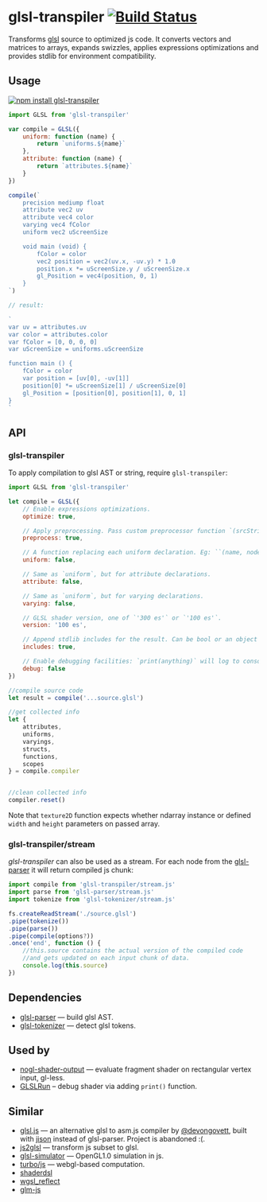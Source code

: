 # glsl-transpiler [![Build Status](https://travis-ci.org/stackgl/glsl-transpiler.svg?branch=master)](https://travis-ci.org/stackgl/glsl-transpiler)

Transforms [glsl](https://www.opengl.org/documentation/glsl/) source to optimized js code. It converts vectors and matrices to arrays, expands swizzles, applies expressions optimizations and provides stdlib for environment compatibility.

## Usage

[![npm install glsl-transpiler](https://nodei.co/npm/glsl-transpiler.png?mini=true)](https://npmjs.org/package/glsl-transpiler/)

```js
import GLSL from 'glsl-transpiler'

var compile = GLSL({
	uniform: function (name) {
		return `uniforms.${name}`
	},
	attribute: function (name) {
		return `attributes.${name}`
	}
})

compile(`
	precision mediump float
	attribute vec2 uv
	attribute vec4 color
	varying vec4 fColor
	uniform vec2 uScreenSize

	void main (void) {
		fColor = color
		vec2 position = vec2(uv.x, -uv.y) * 1.0
		position.x *= uScreenSize.y / uScreenSize.x
		gl_Position = vec4(position, 0, 1)
	}
`)

// result:

`
var uv = attributes.uv
var color = attributes.color
var fColor = [0, 0, 0, 0]
var uScreenSize = uniforms.uScreenSize

function main () {
	fColor = color
	var position = [uv[0], -uv[1]]
	position[0] *= uScreenSize[1] / uScreenSize[0]
	gl_Position = [position[0], position[1], 0, 1]
}
`
```


## API

### glsl-transpiler

To apply compilation to glsl AST or string, require `glsl-transpiler`:

```js
import GLSL from 'glsl-transpiler'

let compile = GLSL({
	// Enable expressions optimizations.
	optimize: true,

	// Apply preprocessing. Pass custom preprocessor function `(srcString) => resultString;` to set own preprocessing.
	preprocess: true,

	// A function replacing each uniform declaration. Eg: ``(name, node) => `uniforms["${name}"]`;`` will render each uniform declaration as `var <name> = uniforms["<name>"]`.
	uniform: false,

	// Same as `uniform`, but for attribute declarations.
	attribute: false,

	// Same as `uniform`, but for varying declarations.
	varying: false,

	// GLSL shader version, one of `'300 es'` or `'100 es'`.
	version: '100 es',

	// Append stdlib includes for the result. Can be bool or an object with defined stdlib functions to include, eg. `{normalize: false, min: false}`.
	includes: true,

	// Enable debugging facilities: `print(anything)` will log to console a string of transpiled code with it’s type separated by colon, `show(anything)` will print the rendered descriptor of passed fragment of code. Note also that you can safely use `console.log(value)` to debug shader runtime.
	debug: false
})

//compile source code
let result = compile('...source.glsl')

//get collected info
let {
	attributes,
	uniforms,
	varyings,
	structs,
	functions,
	scopes
} = compile.compiler


//clean collected info
compiler.reset()
```

Note that `texture2D` function expects whether ndarray instance or defined `width` and `height` parameters on passed array.


### glsl-transpiler/stream

_glsl-transpiler_ can also be used as a stream. For each node from the [glsl-parser](http://stack.gl/packages/#stackgl/glsl-parser) it will return compiled js chunk:

```js
import compile from 'glsl-transpiler/stream.js'
import parse from 'glsl-parser/stream.js'
import tokenize from 'glsl-tokenizer/stream.js'

fs.createReadStream('./source.glsl')
.pipe(tokenize())
.pipe(parse())
.pipe(compile(options?))
.once('end', function () {
	//this.source contains the actual version of the compiled code
	//and gets updated on each input chunk of data.
	console.log(this.source)
})
```

## Dependencies

* [glsl-parser](http://stack.gl/packages/#stackgl/glsl-parser) — build glsl AST.<br/>
* [glsl-tokenizer](http://stack.gl/packages/#stackgl/glsl-tokenizer) — detect glsl tokens.<br/>

## Used by

* [nogl-shader-output](https://github.com/dy/nogl-shader-output) — evaluate fragment shader on rectangular vertex input, gl-less.<br/>
* [GLSLRun](https://github.com/iY0Yi/GLSLRun) – debug shader via adding `print()` function.

## Similar

* [glsl.js](https://npmjs.org/package/glsl) — an alternative glsl to asm.js compiler by [@devongovett](https://github.com/devongovett), built with [jison](https://npmjs.org/package/jison) instead of glsl-parser. Project is abandoned :(.<br/>
* [js2glsl](https://github.com/jdavidberger/js2glsl) — transform js subset to glsl.<br/>
* [glsl-simulator](https://github.com/burg/glsl-simulator) — OpenGL1.0 simulation in js.<br/>
* [turbo/js](https://github.com/turbo/js) — webgl-based computation.
* [shaderdsl](https://github.com/adobe-webplatform/shaderdsl)
* [wgsl_reflect](https://github.com/brendan-duncan/wgsl_reflect)
* [glm-js](https://github.com/humbletim/glm-js)
